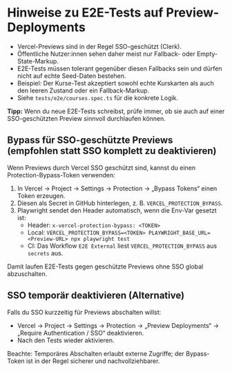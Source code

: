 # Hinweise zu E2E-Tests auf Preview-Deployments

- Vercel-Previews sind in der Regel SSO-geschützt (Clerk).
- Öffentliche Nutzer:innen sehen daher meist nur Fallback- oder Empty-State-Markup.
- E2E-Tests müssen tolerant gegenüber diesen Fallbacks sein und dürfen nicht auf echte Seed-Daten
  bestehen.
- Beispiel: Der Kurse-Test akzeptiert sowohl echte Kurskarten als auch den leeren Zustand oder ein
  Fallback-Markup.
- Siehe `tests/e2e/courses.spec.ts` für die konkrete Logik.

**Tipp:** Wenn du neue E2E-Tests schreibst, prüfe immer, ob sie auch auf einer SSO-geschützten
Preview sinnvoll durchlaufen können.

## Bypass für SSO-geschützte Previews (empfohlen statt SSO komplett zu deaktivieren)

Wenn Previews durch Vercel SSO geschützt sind, kannst du einen Protection-Bypass-Token verwenden:

1. In Vercel → Project → Settings → Protection → „Bypass Tokens“ einen Token erzeugen.
2. Diesen als Secret in GitHub hinterlegen, z. B. `VERCEL_PROTECTION_BYPASS`.
3. Playwright sendet den Header automatisch, wenn die Env-Var gesetzt ist:
   - Header: `x-vercel-protection-bypass: <TOKEN>`
   - Local: `VERCEL_PROTECTION_BYPASS=<TOKEN> PLAYWRIGHT_BASE_URL=<Preview-URL> npx playwright test`
   - CI: Das Workflow `E2E External` liest `VERCEL_PROTECTION_BYPASS` aus `secrets` aus.

Damit laufen E2E-Tests gegen geschützte Previews ohne SSO global abzuschalten.

## SSO temporär deaktivieren (Alternative)

Falls du SSO kurzzeitig für Previews abschalten willst:

- Vercel → Project → Settings → Protection → „Preview Deployments“ → „Require Authentication / SSO“
  deaktivieren.
- Nach den Tests wieder aktivieren.

Beachte: Temporäres Abschalten erlaubt externe Zugriffe; der Bypass-Token ist in der Regel sicherer
und nachvollziehbarer.
